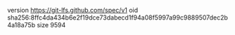 version https://git-lfs.github.com/spec/v1
oid sha256:8ffc4da434b6e2f19dce73dabecd1f94a08f5997a99c9889507dec2b4a18a75b
size 9594
